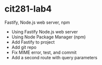 # cit281-lab4
Fastify, Node.js web server, npm

- Using Fastify Node.js web server 
- Using Node Package Manager (npm)
- Add Fastify to project 
- Add git repo
- Fix MIME error, test, and commit
- Add a second route with query parameters

